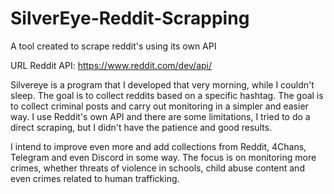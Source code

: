 # SilverEye-Reddit-Scrapping

A tool created to scrape reddit's using its own API

URL Reddit API: https://www.reddit.com/dev/api/

Silvereye is a program that I developed that very morning, while I couldn't sleep. The goal is to collect reddits based on a specific hashtag. The goal is to collect criminal posts and carry out monitoring in a simpler and easier way. I use Reddit's own API and there are some limitations, I tried to do a direct scraping, but I didn't have the patience and good results.

I intend to improve even more and add collections from Reddit, 4Chans, Telegram and even Discord in some way. The focus is on monitoring more crimes, whether threats of violence in schools, child abuse content and even crimes related to human trafficking.
